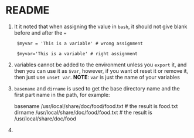 README
====

1. It it noted that when assigning the value in `bash`, it should not give blank before and after the `=`
		
		$myvar = 'This is a variable' # wrong assignment
		
		$myvar='This is a variable' # right assignment


2. variables cannot be added to the environment unless you `export` it, and then you can use it as `$var`, however, if you want ot reset it or remove it, then just use `unset var`. **NOTE**: `var` is just the name of your variables


3. `basename` and `dirname` is used to get the base directory name and the first part name in the path, for example:
	
	basename /usr/local/share/doc/food/food.txt	# the result is food.txt
	dirname /usr/local/share/doc/food/food.txt	# the result is /usr/local/share/doc/food


4. 
